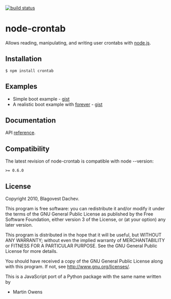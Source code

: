 [![build status](https://secure.travis-ci.org/dachev/node-crontab.png?branch=master)](http://travis-ci.org/dachev/node-crontab)

# node-crontab
      
Allows reading, manipulating, and writing user crontabs with [node.js](http://nodejs.org).

## Installation
    $ npm install crontab

## Examples
  * Simple boot example - [gist](http://gist.github.com/763074)
  * A realistic boot example with [forever](http://github.com/indexzero/forever) - [gist](http://gist.github.com/763076)

## Documentation
API [reference](http://dachev.github.com/node-crontab).

## Compatibility
    
The latest revision of node-crontab is compatible with node --version:

    >= 0.6.0

## License
Copyright 2010, Blagovest Dachev.

This program is free software: you can redistribute it and/or modify
it under the terms of the GNU General Public License as published by
the Free Software Foundation, either version 3 of the License, or
(at your option) any later version.

This program is distributed in the hope that it will be useful,
but WITHOUT ANY WARRANTY; without even the implied warranty of
MERCHANTABILITY or FITNESS FOR A PARTICULAR PURPOSE.  See the
GNU General Public License for more details.

You should have received a copy of the GNU General Public License
along with this program.  If not, see <http://www.gnu.org/licenses/>.

This is a JavaScript port of a Python package with the same name written by
- Martin Owens <doctormo at gmail com>
